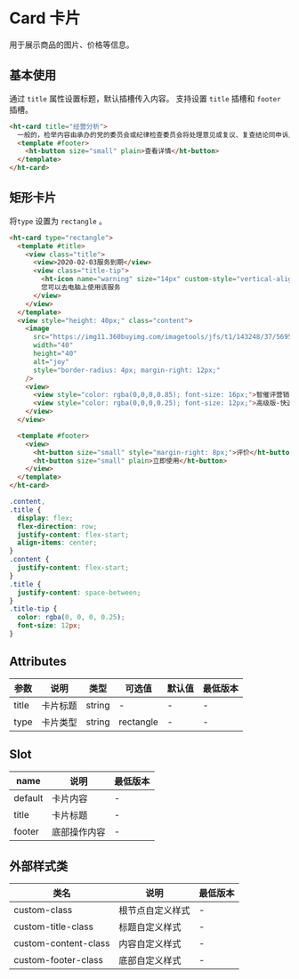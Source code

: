 # Card 卡片

用于展示商品的图片、价格等信息。

## 基本使用

通过 `title` 属性设置标题，默认插槽传入内容。
支持设置 `title` 插槽和 `footer` 插槽。

```html
<ht-card title="经营分析">
  一般的，检举内容由承办的党的委员会或纪律检查委员会将处理意见或复议、复查结论同申诉人见面，听取其意见。复议、复查的结论和决定，应交给申诉人一份。
  <template #footer>
    <ht-button size="small" plain>查看详情</ht-button>
  </template>
</ht-card>
```

## 矩形卡片

将`type` 设置为 `rectangle` 。

```html
<ht-card type="rectangle">
  <template #title>
    <view class="title">
      <view>2020-02-03服务到期</view>
      <view class="title-tip">
        <ht-icon name="warning" size="14px" custom-style="vertical-align: bottom" />
        您可以去电脑上使用该服务
      </view>
    </view>
  </template>
  <view style="height: 40px;" class="content">
    <image
      src="https://img11.360buyimg.com/imagetools/jfs/t1/143248/37/5695/265818/5f3a8546E98d998a4/745897ca9c9e474b.jpg"
      width="40"
      height="40"
      alt="joy"
      style="border-radius: 4px; margin-right: 12px;"
    />
    <view>
      <view style="color: rgba(0,0,0,0.85); font-size: 16px;">智催评营销</view>
      <view style="color: rgba(0,0,0,0.25); font-size: 12px;">高级版-快速吸粉 | 周期一年</view>
    </view>
  </view>

  <template #footer>
    <view>
      <ht-button size="small" style="margin-right: 8px;">评价</ht-button>
      <ht-button size="small" plain>立即使用</ht-button>
    </view>
  </template>
</ht-card>
```

```scss
.content,
.title {
  display: flex;
  flex-direction: row;
  justify-content: flex-start;
  align-items: center;
}
.content {
  justify-content: flex-start;
}
.title {
  justify-content: space-between;
}
.title-tip {
  color: rgba(0, 0, 0, 0.25);
  font-size: 12px;
}
```

## Attributes

| 参数  | 说明     | 类型   | 可选值    | 默认值 | 最低版本 |
| ----- | -------- | ------ | --------- | ------ | -------- |
| title | 卡片标题 | string | -         | -      | -        |
| type  | 卡片类型 | string | rectangle | -      | -        |

## Slot

| name    | 说明         | 最低版本 |
| ------- | ------------ | -------- |
| default | 卡片内容     | -        |
| title   | 卡片标题     | -        |
| footer  | 底部操作内容 | -        |

## 外部样式类

| 类名                 | 说明             | 最低版本 |
| -------------------- | ---------------- | -------- |
| custom-class         | 根节点自定义样式 | -        |
| custom-title-class   | 标题自定义样式   | -        |
| custom-content-class | 内容自定义样式   | -        |
| custom-footer-class  | 底部自定义样式   | -        |
